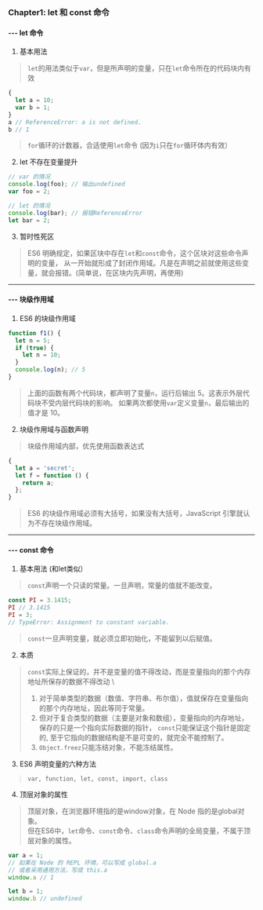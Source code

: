 ### Chapter1: let 和 const 命令
#### --- let 命令
1. 基本用法
> `let`的用法类似于`var`，但是所声明的变量，只在`let`命令所在的代码块内有效
```javascript
{
  let a = 10;
  var b = 1;
}
a // ReferenceError: a is not defined.
b // 1
```
> `for`循环的计数器，合适使用`let`命令 (因为`i`只在`for`循环体内有效）
2. let 不存在变量提升
```javascript
// var 的情况
console.log(foo); // 输出undefined
var foo = 2;

// let 的情况
console.log(bar); // 报错ReferenceError
let bar = 2;
```
3. 暂时性死区
> ES6 明确规定，如果区块中存在`let`和`const`命令，这个区块对这些命令声明的变量，
> 从一开始就形成了封闭作用域。凡是在声明之前就使用这些变量，就会报错。(简单说，在区块内先声明，再使用)
---
#### --- 块级作用域
1. ES6 的块级作用域
```javascript
function f1() {
  let n = 5;
  if (true) {
    let n = 10;
  }
  console.log(n); // 5
}
```
> 上面的函数有两个代码块，都声明了变量`n`，运行后输出 5。这表示外层代码块不受内层代码块的影响。
> 如果两次都使用`var`定义变量`n`，最后输出的值才是 10。
2. 块级作用域与函数声明
> 块级作用域内部，优先使用函数表达式
```javascript
{
  let a = 'secret';
  let f = function () {
    return a;
  };
}
```
> ES6 的块级作用域必须有大括号，如果没有大括号，JavaScript 引擎就认为不存在块级作用域。
---
#### --- const 命令
1. 基本用法 (和let类似）
> `const`声明一个只读的常量。一旦声明，常量的值就不能改变。
```javascript
const PI = 3.1415;
PI // 3.1415
PI = 3;
// TypeError: Assignment to constant variable.
```
> `const`一旦声明变量，就必须立即初始化，不能留到以后赋值。
2. 本质
> `const`实际上保证的，并不是变量的值不得改动，而是变量指向的那个内存地址所保存的数据不得改动 \
> 1. 对于简单类型的数据（数值、字符串、布尔值），值就保存在变量指向的那个内存地址，因此等同于常量。
> 2. 但对于复合类型的数据（主要是对象和数组），变量指向的内存地址，保存的只是一个指向实际数据的指针，
> `const`只能保证这个指针是固定的, 至于它指向的数据结构是不是可变的，就完全不能控制了。
> 3. `Object.freez`只能冻结对象，不能冻结属性。
3. ES6 声明变量的六种方法
> `var, function, let, const, import, class`
4. 顶层对象的属性
> 顶层对象，在浏览器环境指的是window对象，在 Node 指的是global对象。\
> 但在ES6中，`let`命令、`const`命令、`class`命令声明的全局变量，不属于顶层对象的属性。
```javascript
var a = 1;
// 如果在 Node 的 REPL 环境，可以写成 global.a
// 或者采用通用方法，写成 this.a
window.a // 1

let b = 1;
window.b // undefined
```

